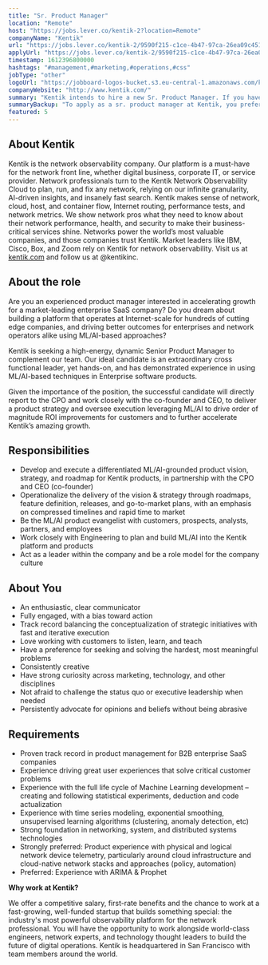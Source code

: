 ```yaml
---
title: "Sr. Product Manager"
location: "Remote"
host: "https://jobs.lever.co/kentik-2?location=Remote"
companyName: "Kentik"
url: "https://jobs.lever.co/kentik-2/9590f215-c1ce-4b47-97ca-26ea09c45179"
applyUrl: "https://jobs.lever.co/kentik-2/9590f215-c1ce-4b47-97ca-26ea09c45179/apply"
timestamp: 1612396800000
hashtags: "#management,#marketing,#operations,#css"
jobType: "other"
logoUrl: "https://jobboard-logos-bucket.s3.eu-central-1.amazonaws.com/kentik"
companyWebsite: "http://www.kentik.com/"
summary: "Kentik intends to hire a new Sr. Product Manager. If you have experience with the full life cycle of Machine Learning development – creating and following statistical experiments, deduction and code actualization, consider applying."
summaryBackup: "To apply as a sr. product manager at Kentik, you preferably need to have some knowledge of: #css, #management, #marketing."
featured: 5
---
```


## About Kentik

Kentik is the network observability company. Our platform is a must-have for the network front line, whether digital business, corporate IT, or service provider. Network professionals turn to the Kentik Network Observability Cloud to plan, run, and fix any network, relying on our infinite granularity, AI-driven insights, and insanely fast search. Kentik makes sense of network, cloud, host, and container flow, Internet routing, performance tests, and network metrics. We show network pros what they need to know about their network performance, health, and security to make their business-critical services shine. Networks power the world’s most valuable companies, and those companies trust Kentik. Market leaders like IBM, Cisco, Box, and Zoom rely on Kentik for network observability. Visit us at [kentik.com](http://kentik.com/) and follow us at @kentikinc.

## About the role

Are you an experienced product manager interested in accelerating growth for a market-leading enterprise SaaS company? Do you dream about building a platform that operates at Internet-scale for hundreds of cutting edge companies, and driving better outcomes for enterprises and network operators alike using ML/AI-based approaches?

Kentik is seeking a high-energy, dynamic Senior Product Manager to complement our team. Our ideal candidate is an extraordinary cross functional leader, yet hands-on, and has demonstrated experience in using ML/AI-based techniques in Enterprise software products.

Given the importance of the position, the successful candidate will directly report to the CPO and work closely with the co-founder and CEO, to deliver a product strategy and oversee execution leveraging ML/AI to drive order of magnitude ROI improvements for customers and to further accelerate Kentik’s amazing growth.

## Responsibilities

*   Develop and execute a differentiated ML/AI-grounded product vision, strategy, and roadmap for Kentik products, in partnership with the CPO and CEO (co-founder)
*   Operationalize the delivery of the vision & strategy through roadmaps, feature definition, releases, and go-to-market plans, with an emphasis on compressed timelines and rapid time to market
*   Be the ML/AI product evangelist with customers, prospects, analysts, partners, and employees
*   Work closely with Engineering to plan and build ML/AI into the Kentik platform and products
*   Act as a leader within the company and be a role model for the company culture

## About You

*   An enthusiastic, clear communicator
*   Fully engaged, with a bias toward action
*   Track record balancing the conceptualization of strategic initiatives with fast and iterative execution
*   Love working with customers to listen, learn, and teach
*   Have a preference for seeking and solving the hardest, most meaningful problems
*   Consistently creative
*   Have strong curiosity across marketing, technology, and other disciplines
*   Not afraid to challenge the status quo or executive leadership when needed
*   Persistently advocate for opinions and beliefs without being abrasive

## Requirements

*   Proven track record in product management for B2B enterprise SaaS companies
*   Experience driving great user experiences that solve critical customer problems
*   Experience with the full life cycle of Machine Learning development – creating and following statistical experiments, deduction and code actualization
*   Experience with time series modeling, exponential smoothing, unsupervised learning algorithms (clustering, anomaly detection, etc)
*   Strong foundation in networking, system, and distributed systems technologies
*   Strongly preferred: Product experience with physical and logical network device telemetry, particularly around cloud infrastructure and cloud-native network stacks and approaches (policy, automation)
*   Preferred: Experience with ARIMA & Prophet

**Why work at Kentik?**

We offer a competitive salary, first-rate benefits and the chance to work at a fast-growing, well-funded startup that builds something special: the industry's most powerful observability platform for the network professional. You will have the opportunity to work alongside world-class engineers, network experts, and technology thought leaders to build the future of digital operations. Kentik is headquartered in San Francisco with team members around the world.
